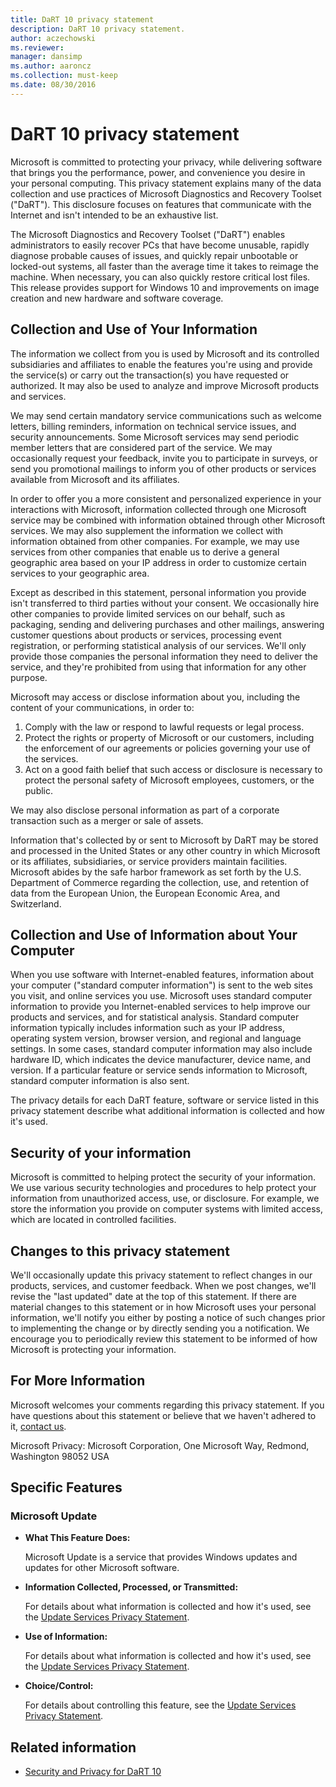 ```yaml
---
title: DaRT 10 privacy statement
description: DaRT 10 privacy statement.
author: aczechowski
ms.reviewer: 
manager: dansimp
ms.author: aaroncz
ms.collection: must-keep
ms.date: 08/30/2016
---
```


# DaRT 10 privacy statement

Microsoft is committed to protecting your privacy, while delivering software that brings you the performance, power, and convenience you desire in your personal computing. This privacy statement explains many of the data collection and use practices of Microsoft Diagnostics and Recovery Toolset ("DaRT"). This disclosure focuses on features that communicate with the Internet and isn't intended to be an exhaustive list.

The Microsoft Diagnostics and Recovery Toolset ("DaRT") enables administrators to easily recover PCs that have become unusable, rapidly diagnose probable causes of issues, and quickly repair unbootable or locked-out systems, all faster than the average time it takes to reimage the machine. When necessary, you can also quickly restore critical lost files. This release provides support for Windows 10 and improvements on image creation and new hardware and software coverage.

## Collection and Use of Your Information

The information we collect from you is used by Microsoft and its controlled subsidiaries and affiliates to enable the features you're using and provide the service(s) or carry out the transaction(s) you have requested or authorized. It may also be used to analyze and improve Microsoft products and services.

We may send certain mandatory service communications such as welcome letters, billing reminders, information on technical service issues, and security announcements. Some Microsoft services may send periodic member letters that are considered part of the service. We may occasionally request your feedback, invite you to participate in surveys, or send you promotional mailings to inform you of other products or services available from Microsoft and its affiliates.

In order to offer you a more consistent and personalized experience in your interactions with Microsoft, information collected through one Microsoft service may be combined with information obtained through other Microsoft services. We may also supplement the information we collect with information obtained from other companies. For example, we may use services from other companies that enable us to derive a general geographic area based on your IP address in order to customize certain services to your geographic area.

Except as described in this statement, personal information you provide isn't transferred to third parties without your consent. We occasionally hire other companies to provide limited services on our behalf, such as packaging, sending and delivering purchases and other mailings, answering customer questions about products or services, processing event registration, or performing statistical analysis of our services. We'll only provide those companies the personal information they need to deliver the service, and they're prohibited from using that information for any other purpose.

Microsoft may access or disclose information about you, including the content of your communications, in order to:

1. Comply with the law or respond to lawful requests or legal process.
1. Protect the rights or property of Microsoft or our customers, including the enforcement of our agreements or policies governing your use of the services.
1. Act on a good faith belief that such access or disclosure is necessary to protect the personal safety of Microsoft employees, customers, or the public.

We may also disclose personal information as part of a corporate transaction such as a merger or sale of assets.

Information that's collected by or sent to Microsoft by DaRT may be stored and processed in the United States or any other country in which Microsoft or its affiliates, subsidiaries, or service providers maintain facilities. Microsoft abides by the safe harbor framework as set forth by the U.S. Department of Commerce regarding the collection, use, and retention of data from the European Union, the European Economic Area, and Switzerland.

## Collection and Use of Information about Your Computer

When you use software with Internet-enabled features, information about your computer ("standard computer information") is sent to the web sites you visit, and online services you use. Microsoft uses standard computer information to provide you Internet-enabled services to help improve our products and services, and for statistical analysis. Standard computer information typically includes information such as your IP address, operating system version, browser version, and regional and language settings. In some cases, standard computer information may also include hardware ID, which indicates the device manufacturer, device name, and version. If a particular feature or service sends information to Microsoft, standard computer information is also sent.

The privacy details for each DaRT feature, software or service listed in this privacy statement describe what additional information is collected and how it's used.

## Security of your information

Microsoft is committed to helping protect the security of your information. We use various security technologies and procedures to help protect your information from unauthorized access, use, or disclosure. For example, we store the information you provide on computer systems with limited access, which are located in controlled facilities.

## Changes to this privacy statement

We'll occasionally update this privacy statement to reflect changes in our products, services, and customer feedback. When we post changes, we'll revise the "last updated" date at the top of this statement. If there are material changes to this statement or in how Microsoft uses your personal information, we'll notify you either by posting a notice of such changes prior to implementing the change or by directly sending you a notification. We encourage you to periodically review this statement to be informed of how Microsoft is protecting your information.

## For More Information

Microsoft welcomes your comments regarding this privacy statement. If you have questions about this statement or believe that we haven't adhered to it, [contact us](https://go.microsoft.com/fwlink/?LinkID=245853).

Microsoft Privacy: Microsoft Corporation, One Microsoft Way, Redmond, Washington 98052 USA

## Specific Features

### Microsoft Update

- **What This Feature Does:**

    Microsoft Update is a service that provides Windows updates and updates for other Microsoft software.

- **Information Collected, Processed, or Transmitted:**

    For details about what information is collected and how it's used, see the [Update Services Privacy Statement](https://go.microsoft.com/fwlink/?LinkId=244400).

- **Use of Information:**

    For details about what information is collected and how it's used, see the [Update Services Privacy Statement](https://go.microsoft.com/fwlink/?LinkId=244400).

- **Choice/Control:**

    For details about controlling this feature, see the [Update Services Privacy Statement](https://go.microsoft.com/fwlink/?LinkId=244400).

## Related information

- [Security and Privacy for DaRT 10](security-and-privacy-for-dart-10.md)
